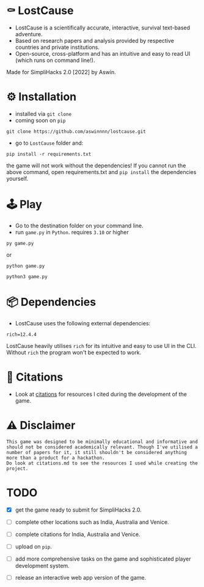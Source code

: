 # ⚰️ LostCause
- LostCause is a scientifically accurate, interactive, survival text-based adventure.
- Based on research papers and analysis provided by respective countries and private institutions.
- Open-source, cross-platform and has an intuitive and easy to read UI (which runs on command line!).

Made for SimpliHacks 2.0 [2022] by Aswin.



# ⚙️ Installation
- installed via `git clone`
- coming soon on `pip`
```
git clone https://github.com/aswinnnn/lostcause.git
```
- go to `LostCause` folder and:
```
pip install -r requirements.txt
```
the game will not work without the dependencies! If you cannot run the above command, open requirements.txt and `pip install` the dependencies yourself.



# 🕹️ Play
- Go to the destination folder on your command line.
- run `game.py` in `Python`. requires `3.10` or higher
```
py game.py
```
or
```
python game.py
```
```
python3 game.py
```


# 📦 Dependencies
- LostCause uses the following external dependencies:
```
rich=12.4.4
```
LostCause heavily utilises `rich` for its intuitive and easy to use UI in the CLI. Without `rich` the program won't be expected to work.

# 📰 Citations

- Look at [citations](citations.md) for resources I cited during the development of the game.

# ⚠️ Disclaimer
```
This game was designed to be minimally educational and informative and should not be considered academically relevant. Though I've utilised a number of papers for it, it still shouldn't be considered anything more than a product for a hackathon.
Do look at citations.md to see the resources I used while creating the project.
```
  
# TODO

- [x] get the game ready to submit for SimpliHacks 2.0.
- [ ] complete other locations such as India, Australia and Venice.
- [ ] complete citations for India, Australia and Venice.
- [ ] upload on `pip`.
- [ ] add more comprehensive tasks on the game and sophisticated player development system.
- [ ] release an interactive web app version of the game.







